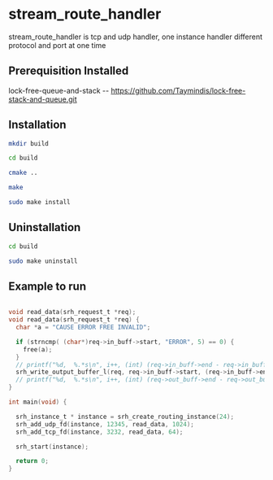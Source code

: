 # stream_route_handler
stream_route_handler is tcp and udp handler, one instance handler different protocol and port at one time

## Prerequisition Installed

lock-free-queue-and-stack -- https://github.com/Taymindis/lock-free-stack-and-queue.git


## Installation

```bash
mkdir build

cd build

cmake ..

make

sudo make install

```



## Uninstallation

```bash
cd build

sudo make uninstall

```


## Example to run
```c

void read_data(srh_request_t *req);
void read_data(srh_request_t *req) {
  char *a = "CAUSE ERROR FREE INVALID";

  if (strncmp( (char*)req->in_buff->start, "ERROR", 5) == 0) {
    free(a);
  }
  // printf("%d,  %.*s\n", i++, (int) (req->in_buff->end - req->in_buff->start), req->in_buff->start);
  srh_write_output_buffer_l(req, req->in_buff->start, (req->in_buff->end - req->in_buff->start));
  // printf("%d,  %.*s\n", i++, (int) (req->out_buff->end - req->out_buff->start), req->out_buff->start);
}

int main(void) {

  srh_instance_t * instance = srh_create_routing_instance(24);
  srh_add_udp_fd(instance, 12345, read_data, 1024);
  srh_add_tcp_fd(instance, 3232, read_data, 64);

  srh_start(instance);

  return 0;
}

```
